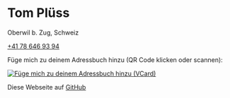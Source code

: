 # Tom Plüss

Oberwil b. Zug, Schweiz

[+41 78 646 93 94](tel:+41786469394)

Füge mich zu deinem Adressbuch hinzu
(QR Code klicken oder scannen):

[![Füge mich zu deinem Adressbuch hinzu (VCard)](/tompluess-qr.png)](/tompluess.vcf)

Diese Webseite auf [GitHub](https://github.com/tompluess/tompluess)
